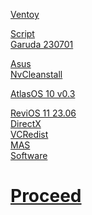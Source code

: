 [Ventoy](https://github.com/ventoy/Ventoy/releases/)<br>

[Script](https://raw.githubusercontent.com/hookstdev/OmniGuides/omni/Software/Linux.txt)<br>
[Garuda 230701](https://iso.builds.garudalinux.org/iso/garuda/dr460nized/) <br>

[Asus](https://www.asus.com/in/laptops/for-gaming/tuf-gaming/asus-tuf-gaming-f15/helpdesk_download/?model2Name=FX506LI)<br>
[NvCleanstall](https://www.techpowerup.com/download/techpowerup-nvcleanstall/)<br>

[AtlasOS 10 v0.3](https://docs.atlasos.net/getting-started/installation/)<br>

[ReviOS 11 23.06](https://revi.cc/revios/download)<br>
[DirectX](https://www.microsoft.com/en-us/download/details.aspx?id=35)<br>
[VCRedist](https://github.com/abbodi1406/vcredist/releases)<br>
[MAS](https://github.com/massgravel/Microsoft-Activation-Scripts/releases)<br>
[Software](https://raw.githubusercontent.com/hookstdev/OmniGuides/omni/Software/Windows.ps1)


# [Proceed](https://github.com/hookstdev/OmniGuides/blob/omni/OS/Wifi.md)
